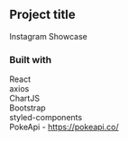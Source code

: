 ## Project title

Instagram Showcase

### Built with

React <br>
axios <br>
ChartJS <br>
Bootstrap <br>
styled-components <br>
PokeApi - https://pokeapi.co/ <br>
